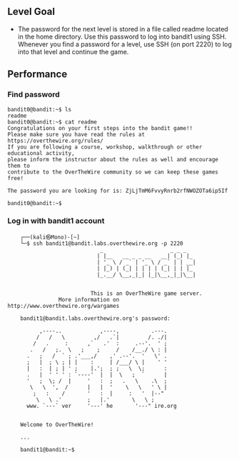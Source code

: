 ## Level Goal
- The password for the next level is stored in a file called readme located in the home directory. Use this password to log into bandit1 using SSH. Whenever you find a password for a level, use SSH (on port 2220) to log into that level and continue the game.

## Performance
### Find password
    bandit0@bandit:~$ ls
    readme
    bandit0@bandit:~$ cat readme
    Congratulations on your first steps into the bandit game!!
    Please make sure you have read the rules at https://overthewire.org/rules/
    If you are following a course, workshop, walkthrough or other educational activity,
    please inform the instructor about the rules as well and encourage them to
    contribute to the OverTheWire community so we can keep these games free!
    
    The password you are looking for is: ZjLjTmM6FvvyRnrb2rfNWOZOTa6ip5If
    
    bandit0@bandit:~$ 

### Log in with bandit1 account
        ┌──(kali㉿Mono)-[~]
        └─$ ssh bandit1@bandit.labs.overthewire.org -p 2220
                                 _                     _ _ _   
                                | |__   __ _ _ __   __| (_) |_ 
                                | '_ \ / _` | '_ \ / _` | | __|
                                | |_) | (_| | | | | (_| | | |_ 
                                |_.__/ \__,_|_| |_|\__,_|_|\__|
                                                               
        
                              This is an OverTheWire game server. 
                    More information on http://www.overthewire.org/wargames
        
        bandit1@bandit.labs.overthewire.org's password: 
        
              ,----..            ,----,          .---.
             /   /   \         ,/   .`|         /. ./|
            /   .     :      ,`   .'  :     .--'.  ' ;
           .   /   ;.  \   ;    ;     /    /__./ \ : |
          .   ;   /  ` ; .'___,/    ,' .--'.  '   \' .
          ;   |  ; \ ; | |    :     | /___/ \ |    ' '
          |   :  | ; | ' ;    |.';  ; ;   \  \;      :
          .   |  ' ' ' : `----'  |  |  \   ;  `      |
          '   ;  \; /  |     '   :  ;   .   \    .\  ;
           \   \  ',  /      |   |  '    \   \   ' \ |
            ;   :    /       '   :  |     :   '  |--"
             \   \ .'        ;   |.'       \   \ ;
          www. `---` ver     '---' he       '---" ire.org
        
        
        Welcome to OverTheWire!
        
        ...
        
        bandit1@bandit:~$

